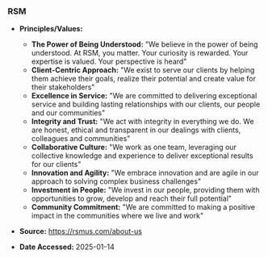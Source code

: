 ### RSM

- **Principles/Values:**
  - **The Power of Being Understood:** "We believe in the power of being understood. At RSM, you matter. Your curiosity is rewarded. Your expertise is valued. Your perspective is heard"
  - **Client-Centric Approach:** "We exist to serve our clients by helping them achieve their goals, realize their potential and create value for their stakeholders"
  - **Excellence in Service:** "We are committed to delivering exceptional service and building lasting relationships with our clients, our people and our communities"
  - **Integrity and Trust:** "We act with integrity in everything we do. We are honest, ethical and transparent in our dealings with clients, colleagues and communities"
  - **Collaborative Culture:** "We work as one team, leveraging our collective knowledge and experience to deliver exceptional results for our clients"
  - **Innovation and Agility:** "We embrace innovation and are agile in our approach to solving complex business challenges"
  - **Investment in People:** "We invest in our people, providing them with opportunities to grow, develop and reach their full potential"
  - **Community Commitment:** "We are committed to making a positive impact in the communities where we live and work"

- **Source:** https://rsmus.com/about-us
- **Date Accessed:** 2025-01-14